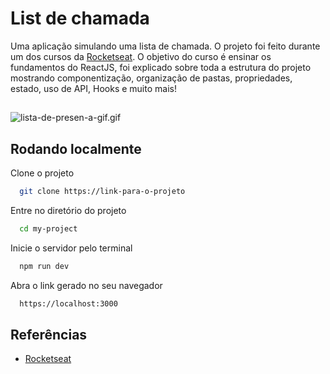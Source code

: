 
# List de chamada

Uma aplicação simulando uma lista de chamada. O projeto foi feito durante um dos cursos da [Rocketseat](https://www.rocketseat.com.br/).
O objetivo do curso é ensinar os fundamentos do ReactJS, foi explicado sobre toda a estrutura do projeto mostrando componentização, organização de pastas, propriedades, estado, uso de API, Hooks e muito mais!

## 

![lista-de-presen-a-gif.gif](https://media.giphy.com/media/8yH8GE93XWkOiMM4e3/giphy.gif)


## Rodando localmente

Clone o projeto

```bash
  git clone https://link-para-o-projeto
```

Entre no diretório do projeto

```bash
  cd my-project
```

Inicie o servidor pelo terminal

```bash
  npm run dev
```

Abra o link gerado no seu navegador

```bash
  https://localhost:3000
```
## Referências

 - [Rocketseat](https://www.rocketseat.com.br/)
 